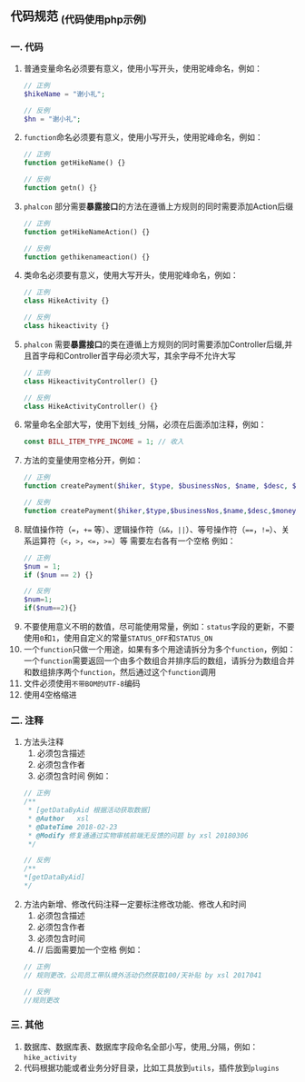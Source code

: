 ## 代码规范 <sub>(代码使用php示例)</sub>

### 一. 代码
1. 普通变量命名必须要有意义，使用小写开头，使用驼峰命名，例如：
    ``` php
    // 正例
    $hikeName = "谢小礼";

    // 反例
    $hn = "谢小礼";
    ```
2. ```function```命名必须要有意义，使用小写开头，使用驼峰命名，例如：
    ``` php
    // 正例
    function getHikeName() {}

    // 反例
    function getn() {}
    ```
3. ```phalcon``` 部分需要**暴露接口**的方法在遵循上方规则的同时需要添加Action后缀
    ``` php
    // 正例
    function getHikeNameAction() {}
    
    // 反例
    function gethikenameaction() {}
    ```
4. 类命名必须要有意义，使用大写开头，使用驼峰命名，例如：
    ``` php
    // 正例
    class HikeActivity {}

    // 反例
    class hikeactivity {}
    ```
5. ```phalcon``` 需要**暴露接口**的类在遵循上方规则的同时需要添加Controller后缀,并且首字母和Controller首字母必须大写，其余字母不允许大写
    ``` php
    // 正例
    class HikeactivityController() {}
    
    // 反例
    class HikeActivityController() {}
    ```
6. 常量命名全部大写，使用下划线```_```分隔，必须在后面添加注释，例如：
    ``` php
    const BILL_ITEM_TYPE_INCOME = 1; // 收入
    ```
7. 方法的变量使用空格分开，例如：
    ``` php
    // 正例
    function createPayment($hiker, $type, $businessNos, $name, $desc, $money, $businessTypes, $bankNo = null, $type_channel = 1) {}

    // 反例
    function createPayment($hiker,$type,$businessNos,$name,$desc,$money,$businessTypes,$bankNo=null,$type_channel=1) {}
    ```
8. 赋值操作符（```=```，```+=``` 等）、逻辑操作符（```&&```，```||```）、等号操作符（```==```，```!=```）、关系运算符（```<```，```>```，```<=```，```>=```）等 需要左右各有一个空格
    例如：
    ``` php
    // 正例
    $num = 1;
    if ($num == 2) {}

    // 反例
    $num=1;
    if($num==2){}
    ```
9. 不要使用意义不明的数值，尽可能使用常量，例如：```status```字段的更新，不要使用```0```和```1```，使用自定义的常量```STATUS_OFF```和```STATUS_ON```
11. 一个```function```只做一个用途，如果有多个用途请拆分为多个```function```，例如：一个```function```需要返回一个由多个数组合并排序后的数组，请拆分为数组合并和数组排序两个```function```，然后通过这个```function```调用
12. 文件必须使用```不带BOM的UTF-8```编码
14. 使用4空格缩进

### 二. 注释
1. 方法头注释
    1. 必须包含描述
    2. 必须包含作者
    3. 必须包含时间
    例如：
    ``` php
    // 正例
    /**
     * [getDataByAid 根据活动获取数据]
     * @Author   xsl
     * @DateTime 2018-02-23
     * @Modify 修复通通过实物审核前端无反馈的问题 by xsl 20180306
     */

    // 反例
    /**
    *[getDataByAid]
    */
    ```
2. 方法内新增、修改代码注释一定要标注修改功能、修改人和时间
    1. 必须包含描述
    2. 必须包含作者
    3. 必须包含时间
    4. // 后面需要加一个空格
    例如：
    ``` php
    // 正例
    // 规则更改，公司员工带队境外活动仍然获取100/天补贴 by xsl 2017041

    // 反例
    //规则更改
    ```

### 三. 其他
1. 数据库、数据库表、数据库字段命名全部小写，使用_分隔，例如：```hike_activity```
2. 代码根据功能或者业务分好目录，比如工具放到```utils```，插件放到```plugins```
